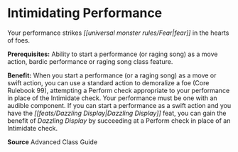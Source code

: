 ﻿---
cssclass: [feats]

---
# Intimidating Performance

Your performance strikes _[[universal monster rules/Fear|fear]]_ in the hearts of foes.

**Prerequisites:** Ability to start a performance (or raging song) as a move action, bardic performance or raging song class feature.

**Benefit:** When you start a performance (or a raging song) as a move or swift action, you can use a standard action to demoralize a foe (Core Rulebook 99), attempting a Perform check appropriate to your performance in place of the Intimidate check. Your performance must be one with an audible component. If you can start a performance as a swift action and you have the _[[feats/Dazzling Display|Dazzling Display]]_ feat, you can gain the benefit of _Dazzling Display_ by succeeding at a Perform check in place of an Intimidate check.

**Source** Advanced Class Guide